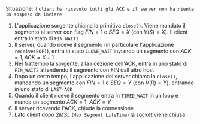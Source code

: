 Situazione: il `client ha ricevuto tutti gli ACK e il server non ha niente in sospeso da inviare`

1. L'applicazione sorgente chiama la primitiva `close()`. Viene mandato il segmento al server con flag $FIN=1$ e $SEQ = X$ (con $V(S) = X$). Il client entra in stato di `FIN_WAIT1 `
2. Il server, quando riceve il segmento (in particolare l'applicazione `receive(EOF)`), entra in stato `CLOSE_WAIT` inviando un segmento con $ACK = 1, ACK=X+1$ 
3. Nel frattempo la sorgente, alla ricezione dell'ACK, entra in uno stato di `FIN_WAIT2` attendendo il segmento con FIN dall altro host
4. Dopo un certo tempo, l'applicazione del server chiama la `close()`, mandando un segmento con $FIN = 1$ e $SEQ=Y$ (con $V(R) = Y$), entrando in uno stato di `LAST_ACK`
5. Quando il client riceve il segmento entra in `TIMED_WAIT` in un loop e manda un segmento $ACK = 1$, $ACK = Y$
6. Il server ricevendo l'ACK, chiude la connessione  
7. Lato client dopo $2MSL$ (`Max Segment LifeTime`) la socket viene chiusa